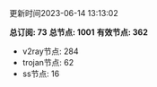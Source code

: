 更新时间2023-06-14 13:13:02

**总订阅: 73**
**总节点: 1001**
**有效节点: 362**
- v2ray节点: 284
- trojan节点: 62
- ss节点: 16
